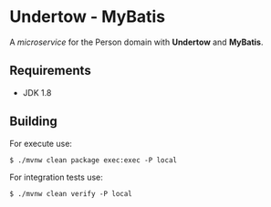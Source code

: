 # Undertow - MyBatis

A _microservice_ for the Person domain with **Undertow** and **MyBatis**.

## Requirements

- JDK 1.8

## Building

For execute use:

`$ ./mvnw clean package exec:exec -P local`

For integration tests use:

`$ ./mvnw clean verify -P local`
